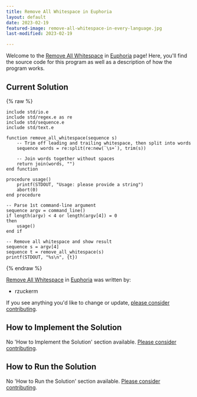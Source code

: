 ```yaml
---
title: Remove All Whitespace in Euphoria
layout: default
date: 2023-02-19
featured-image: remove-all-whitespace-in-every-language.jpg
last-modified: 2023-02-19

---
```


Welcome to the [Remove All Whitespace](https://rzuckerm.github.io/sample-programs-website-copy/projects/remove-all-whitespace) in [Euphoria](https://rzuckerm.github.io/sample-programs-website-copy/languages/euphoria) page! Here, you'll find the source code for this program as well as a description of how the program works.

## Current Solution

{% raw %}

```euphoria
include std/io.e
include std/regex.e as re
include std/sequence.e
include std/text.e

function remove_all_whitespace(sequence s)
    -- Trim off leading and trailing whitespace, then split into words
    sequence words = re:split(re:new(`\s+`), trim(s))

    -- Join words together without spaces
    return join(words, "")
end function

procedure usage()
    printf(STDOUT, "Usage: please provide a string")
    abort(0)
end procedure

-- Parse 1st command-line argument
sequence argv = command_line()
if length(argv) < 4 or length(argv[4]) = 0
then
    usage()
end if

-- Remove all whitespace and show result
sequence s = argv[4]
sequence t = remove_all_whitespace(s)
printf(STDOUT, "%s\n", {t})
```

{% endraw %}

[Remove All Whitespace](https://rzuckerm.github.io/sample-programs-website-copy/projects/remove-all-whitespace) in [Euphoria](https://rzuckerm.github.io/sample-programs-website-copy/languages/euphoria) was written by:

- rzuckerm

If you see anything you'd like to change or update, [please consider contributing](https://github.com/TheRenegadeCoder/sample-programs).

## How to Implement the Solution

No 'How to Implement the Solution' section available. [Please consider contributing](https://github.com/TheRenegadeCoder/sample-programs-website).

## How to Run the Solution

No 'How to Run the Solution' section available. [Please consider contributing](https://github.com/TheRenegadeCoder/sample-programs-website).